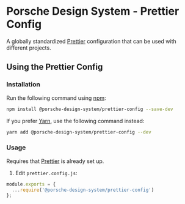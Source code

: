 # Porsche Design System - Prettier Config

A globally standardized [Prettier](https://prettier.io) configuration that can be used with different projects.

## Using the Prettier Config

### Installation

Run the following command using [npm](https://www.npmjs.com):

```bash
npm install @porsche-design-system/prettier-config --save-dev
```

If you prefer [Yarn](https://yarnpkg.com), use the following command instead:

```bash
yarn add @porsche-design-system/prettier-config --dev
```

### Usage
Requires that [Prettier](https://prettier.io) is already set up.

1.  Edit `prettier.config.js`:

```js
module.exports = {
  ...require('@porsche-design-system/prettier-config')
};
```
